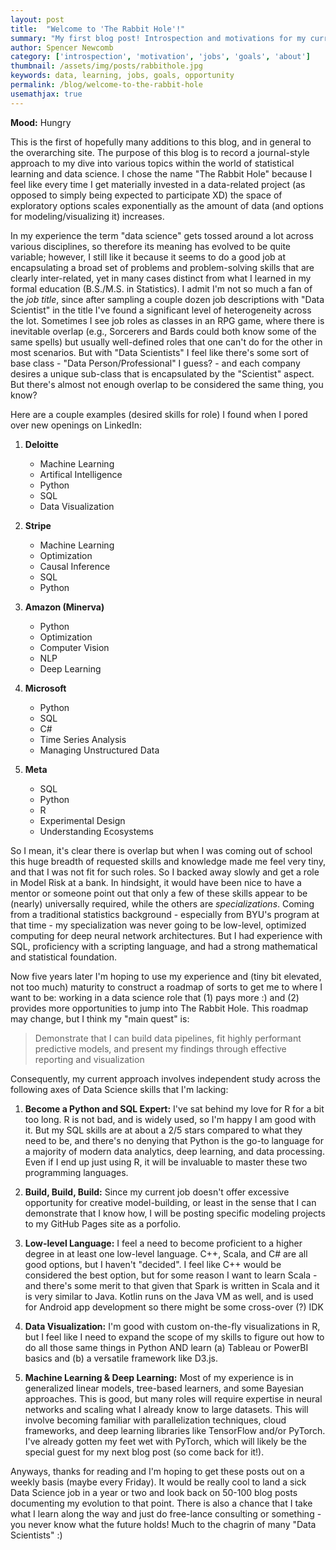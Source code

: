 ```yaml
---
layout: post
title:  "Welcome to 'The Rabbit Hole'!"
summary: "My first blog post! Introspection and motivations for my current goals."
author: Spencer Newcomb
category: ['introspection', 'motivation', 'jobs', 'goals', 'about']
thumbnail: /assets/img/posts/rabbithole.jpg
keywords: data, learning, jobs, goals, opportunity
permalink: /blog/welcome-to-the-rabbit-hole
usemathjax: true
---
```


**Mood:** Hungry

This is the first of hopefully many additions to this blog, and in general to the overarching site. The purpose of this blog is to record a journal-style approach to my dive into various topics within the world of statistical learning and data science. I chose the name "The Rabbit Hole" because I feel like every time I get materially invested in a data-related project (as opposed to simply being expected to participate XD) the space of exploratory options scales exponentially as the amount of data (and options for modeling/visualizing it) increases.

In my experience the term "data science" gets tossed around a lot across various disciplines, so therefore its meaning has evolved to be quite variable; however, I still like it because it seems to do a good job at encapsulating a broad set of problems and problem-solving skills that are clearly inter-related, yet in many cases distinct from what I learned in my formal education (B.S./M.S. in Statistics). I admit I'm not so much a fan of the *job title*, since after sampling a couple dozen job descriptions with "Data Scientist" in the title I've found a significant level of heterogeneity across the lot. Sometimes I see job roles as classes in an RPG game, where there is inevitable overlap (e.g., Sorcerers and Bards could both know some of the same spells) but usually well-defined roles that one can't do for the other in most scenarios. But with "Data Scientists" I feel like there's some sort of base class - "Data Person/Professional" I guess? - and each company desires a unique sub-class that is encapsulated by the "Scientist" aspect. But there's almost not enough overlap to be considered the same thing, you know?

Here are a couple examples (desired skills for role) I found when I pored over new openings on LinkedIn: 

1. **Deloitte**
    - Machine Learning
    - Artifical Intelligence
    - Python
    - SQL
    - Data Visualization

2. **Stripe**
    - Machine Learning
    - Optimization
    - Causal Inference
    - SQL
    - Python

3. **Amazon (Minerva)**
    - Python
    - Optimization
    - Computer Vision
    - NLP
    - Deep Learning

4. **Microsoft**
    - Python
    - SQL
    - C#
    - Time Series Analysis
    - Managing Unstructured Data

5.  **Meta**
    - SQL
    - Python
    - R
    - Experimental Design
    - Understanding Ecosystems

So I mean, it's clear there is overlap but when I was coming out of school this huge breadth of requested skills and knowledge made me feel very tiny, and that I was not fit for such roles. So I backed away slowly and get a role in Model Risk at a bank. In hindsight, it would have been nice to have a mentor or someone point out that only a few of these skills appear to be (nearly) universally required, while the others are *specializations*. Coming from a traditional statistics background - especially from BYU's program at that time - my specialization was never going to be low-level, optimized computing for deep neural network architectures. But I had experience with SQL, proficiency with a scripting language, and had a strong mathematical and statistical foundation. 

Now five years later I'm hoping to use my experience and (tiny bit elevated, not too much) maturity to construct a roadmap of sorts to get me to where I want to be: working in a data science role that (1) pays more :) and (2) provides more opportunities to jump into The Rabbit Hole. This roadmap may change, but I think my "main quest" is:

> Demonstrate that I can build data pipelines, fit highly performant predictive models, and present my findings through effective reporting and visualization

Consequently, my current approach involves independent study across the following axes of Data Science skills that I'm lacking:

1. **Become a Python and SQL Expert:** I've sat behind my love for R for a bit too long. R is not bad, and is widely used, so I'm happy I am good with it. But my SQL skills are at about a 2/5 stars compared to what they need to be, and there's no denying that Python is the go-to language for a majority of modern data analytics, deep learning, and data processing. Even if I end up just using R, it will be invaluable to master these two programming languages.

2. **Build, Build, Build:** Since my current job doesn't offer excessive opportunity for creative model-building, or least in the sense that I can demonstrate that I know how, I will be posting specific modeling projects to my GitHub Pages site as a porfolio.

3. **Low-level Language:** I feel a need to become proficient to a higher degree in at least one low-level language. C++, Scala, and C# are all good options, but I haven't "decided". I feel like C++ would be considered the best option, but for some reason I want to learn Scala - and there's some merit to that given that Spark is written in Scala and it is very similar to Java. Kotlin runs on the Java VM as well, and is used for Android app development so there might be some cross-over (?) IDK

4. **Data Visualization:** I'm good with custom on-the-fly visualizations in R, but I feel like I need to expand the scope of my skills to figure out how to do all those same things in Python AND learn (a) Tableau or PowerBI basics and (b) a versatile framework like D3.js.

5. **Machine Learning & Deep Learning:** Most of my experience is in generalized linear models, tree-based learners, and some Bayesian approaches. This is good, but many roles will require expertise in neural networks and scaling what I already know to large datasets. This will involve becoming familiar with parallelization techniques, cloud frameworks, and deep learning libraries like TensorFlow and/or PyTorch. I've already gotten my feet wet with PyTorch, which will likely be the special guest for my next blog post (so come back for it!).

Anyways, thanks for reading and I'm hoping to get these posts out on a weekly basis (maybe every Friday). It would be really cool to land a sick Data Science job in a year or two and look back on 50-100 blog posts documenting my evolution to that point. There is also a chance that I take what I learn along the way and just do free-lance consulting or something - you never know what the future holds! Much to the chagrin of many "Data Scientists" :)
